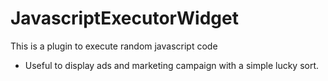 # JavascriptExecutorWidget

This is a plugin to execute random javascript code 

- Useful to display ads and marketing campaign with a simple lucky sort.

